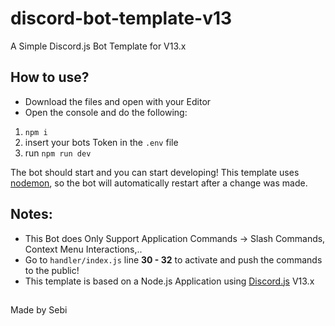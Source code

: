 # discord-bot-template-v13
A Simple Discord.js Bot Template for V13.x

## How to use?

- Download the files and open with your Editor
- Open the console and do the following:

1. ```npm i```
2. insert your bots Token in the ``.env`` file
3. run ```npm run dev```

The bot should start and you can start developing!
This template uses [nodemon](https://www.npmjs.com/package/nodemon), so the bot will automatically restart after a change was made.

## Notes:

- This Bot does Only Support Application Commands -> Slash Commands, Context Menu Interactions,..
- Go to ``handler/index.js`` line **30 - 32** to activate and push the commands to the public!
- This template is based on a Node.js Application using [Discord.js](https://discord.js.org/) V13.x

##

Made by Sebi
